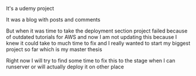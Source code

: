 It's a udemy project

It was a blog with posts and comments

But when it was time to take the deployment section project failed because of outdated tutorials for AWS and now I am not updating this because I knew it could take to much time to fix and I really wanted to start my biggest project so far which is my master thesis

Right now I will try to find some time to fix this to the stage when I can runserver or will actually deploy it on other place
